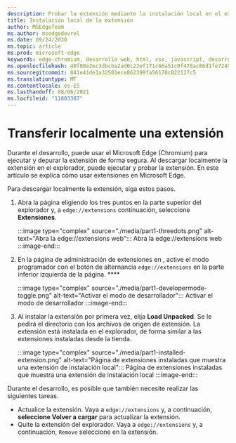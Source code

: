 ```yaml
---
description: Probar la extensión mediante la instalación local en el explorador
title: Instalación local de la extensión
author: MSEdgeTeam
ms.author: msedgedevrel
ms.date: 09/24/2020
ms.topic: article
ms.prod: microsoft-edge
keywords: edge-chromium, desarrollo web, html, css, javascript, desarrollador, extensiones
ms.openlocfilehash: 40f88e2ec3dbcba2ad0c22ef171c66a51c0f478ac86d1fe72497bf4960608c0f
ms.sourcegitcommit: 841e41de1a32501ece862399fa56170c022127c5
ms.translationtype: MT
ms.contentlocale: es-ES
ms.lasthandoff: 08/06/2021
ms.locfileid: "11803307"
---
```

# <a name="sideload-an-extension"></a>Transferir localmente una extensión

Durante el desarrollo, puede usar el Microsoft Edge \(Chromium\) para ejecutar y depurar la extensión de forma segura. Al descargar localmente la extensión en el explorador, puede ejecutar y probar la extensión. En este artículo se explica cómo usar extensiones en Microsoft Edge.

Para descargar localmente la extensión, siga estos pasos.

1.  Abra la página eligiendo los tres puntos en la parte superior del explorador y, a `edge://extensions` continuación, seleccione **Extensiones**.

       :::image type="complex" source="./media/part1-threedots.png" alt-text="Abra la edge://extensions web":::
          Abra la edge://extensions web :::image-end:::

1.  En la página de administración de extensiones en , active el modo programador con el botón de alternancia `edge://extensions` en la parte inferior izquierda de la página. ****

       :::image type="complex" source="./media/part1-developermode-toggle.png" alt-text="Activar el modo de desarrollador":::
          Activar el modo de desarrollador :::image-end:::

1.  Al instalar la extensión por primera vez, elija **Load Unpacked**.  Se le pedirá el directorio con los archivos de origen de extensión.  La extensión está instalada en el explorador, de forma similar a las extensiones instaladas desde la tienda.  

       :::image type="complex" source="./media/part1-installed-extension.png" alt-text="Página de extensiones instaladas que muestra una extensión de instalación local":::
          Página de extensiones instaladas que muestra una extensión de instalación local :::image-end:::

Durante el desarrollo, es posible que también necesite realizar las siguientes tareas.
* Actualice la extensión. Vaya a `edge://extensions` y, a continuación, **seleccione Volver a cargar** para actualizar la extensión.  
* Quite la extensión del explorador. Vaya a `edge://extensions` y, a continuación, `Remove` seleccione en la extensión.
